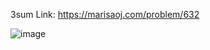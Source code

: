 3sum
Link: https://marisaoj.com/problem/632

![image](https://github.com/user-attachments/assets/d5412be1-951a-4597-901b-d292fbae78a7)
